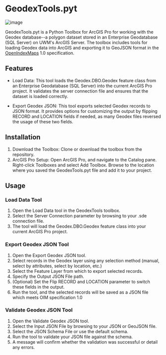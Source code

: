 # GeodexTools.pyt

![image](https://github.com/user-attachments/assets/b9591292-9133-4861-a91f-1f82f8641499)


GeodexTools.pyt is a Python Toolbox for ArcGIS Pro for working with the Geodex database--a polygon dataset stored in an Enterprise Geodatabase (SQL Server) on UWM's ArcGIS Server. The toolbox includes tools for loading Geodex data into ArcGIS and exporting it to GeoJSON format in the [OpenIndexMaps](https://openindexmaps.org/) 1.0 specification.

## Features

- Load Data: This tool loads the Geodex.DBO.Geodex feature class from an Enterprise Geodatabase (SQL Server) into the current ArcGIS Pro project. It validates the server connection file and ensures that the dataset is loaded correctly.

- Export Geodex JSON: This tool exports selected Geodex records to JSON format. It provides options for customizing the output by flipping RECORD and LOCATION fields if needed, as many Geodex files reversed the usage of these two fields.
	
## Installation

1. Download the Toolbox: Clone or download the toolbox from the repository.
2. ArcGIS Pro Setup: Open ArcGIS Pro, and navigate to the Catalog pane. Right-click Toolboxes and select Add Toolbox. Browse to the location where you saved the GeodexTools.pyt file and add it to your project.

## Usage

### Load Data Tool

1. Open the Load Data tool in the GeodexTools toolbox.
2. Select the Server Connection parameter by browsing to your .sde connection file.
3. The tool will load the Geodex.DBO.Geodex feature class into your current ArcGIS Pro project.
	
### Export Geodex JSON Tool

1. Open the Export Geodex JSON tool.
2. Select records in the Geodex layer using any selection method (manual, select by attributes, select by location, etc.)
3. Select the Feature Layer from which to export selected records.
4. Specify the Output JSON File path.
5. (Optional) Set the Flip RECORD and LOCATION parameter to switch these fields in the output.
6. Run the tool, and the selected records will be saved as a JSON file which meets OIM specification 1.0

### Validate Geodex JSON Tool

1. Open the Validate Geodex JSON tool.
1. Select the Input JSON File by browsing to your JSON or GeoJSON file.
1. Select the JSON Schema File or use the default schema.
1. Run the tool to validate your JSON file against the schema.
1. A message will confirm whether the validation was successful or detail any errors.
